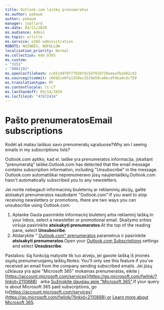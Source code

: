 ```yaml
---
title: Outlook.com laiškų prenumeratos
ms.author: pebaum
author: pebaum
manager: joallard
ms.date: 04/21/2020
ms.audience: Admin
ms.topic: article
ms.service: o365-administration
ROBOTS: NOINDEX, NOFOLLOW
localization_priority: Normal
ms.collection: Adm_O365
ms.custom:
- "3151"
- "9001191"
ms.openlocfilehash: cc65c04f0f77936fdc5d7919729aeeafba502c92
ms.sourcegitcommit: c6692ce0fa1358ec3529e59ca0ecdfdea4cdc759
ms.translationtype: MT
ms.contentlocale: lt-LT
ms.lasthandoff: 09/14/2020
ms.locfileid: "47672424"
---
```

# <a name="email-subscriptions"></a><span data-ttu-id="a3657-102">Pašto prenumeratos</span><span class="sxs-lookup"><span data-stu-id="a3657-102">Email subscriptions</span></span>

<span data-ttu-id="a3657-103">Kodėl aš matau laiškus savo prenumeratų sąrašuose?</span><span class="sxs-lookup"><span data-stu-id="a3657-103">Why am I seeing emails in my subscriptions lists?</span></span>

<span data-ttu-id="a3657-104">Outlook.com aptiko, kad el. laiške yra prenumeratos informacija, įskaitant "prenumeratą" laiške.</span><span class="sxs-lookup"><span data-stu-id="a3657-104">Outlook.com has detected that the email message contains subscription information, including "Unsubscribe" in the message.</span></span> <span data-ttu-id="a3657-105">Outlook.com automatiškai neprenumeravo jūsų naujienlaiškių.</span><span class="sxs-lookup"><span data-stu-id="a3657-105">Outlook.com hasn't automatically subscribed you to any newsletters.</span></span>

<span data-ttu-id="a3657-106">Jei norite nebegauti informacinių biuletenių ar reklaminių akcijų, galite atsisakyti prenumeratos naudodami "Outlook.com":</span><span class="sxs-lookup"><span data-stu-id="a3657-106">If you want to stop receiving newsletters or promotions, there are two ways you can unsubscribe using Outlook.com:</span></span>
1. <span data-ttu-id="a3657-107">Aplanke Gauta pasirinkite informacinį biuletenį arba reklaminį laišką.</span><span class="sxs-lookup"><span data-stu-id="a3657-107">In your Inbox, select a newsletter or promotional email.</span></span> <span data-ttu-id="a3657-108">Skaitymo srities viršuje pasirinkite **atsisakyti prenumeratos**.</span><span class="sxs-lookup"><span data-stu-id="a3657-108">At the top of the reading pane, select **Unsubscribe**.</span></span>
2. <span data-ttu-id="a3657-109">Atidarykite " [Outlook.com" prenumeratos](https://go.microsoft.com/fwlink/?linkid=2110887) parametrus ir pasirinkite **atsisakyti prenumeratos**.</span><span class="sxs-lookup"><span data-stu-id="a3657-109">Open your [Outlook.com Subscriptions](https://go.microsoft.com/fwlink/?linkid=2110887) settings and select **Unsubscribe**.</span></span>

<span data-ttu-id="a3657-110">Pastabos: šią funkciją matysite tik tuo atveju, jei gavote laišką iš įmonės siųstų prenumeruojamų laiškų.</span><span class="sxs-lookup"><span data-stu-id="a3657-110">Notes: You'll only see this feature if you've received an email from the company sending subscribed emails.</span></span>
<span data-ttu-id="a3657-111">Jei jūsų užklausa yra apie "Microsoft 365" mokamas prenumeratas, eikite į [https://account.microsoft.com/services](https://go.microsoft.com/fwlink/?linkid=2110888)   arba [Sužinokite daugiau apie "Microsoft 365"](https://products.office.com/compare-all-microsoft-office-products?tab=1&WT.mc_id=PROD_OL-Web_Support_O365NewValue_Upgrade).</span><span class="sxs-lookup"><span data-stu-id="a3657-111">If your query is about Microsoft 365 paid subscriptions, go to[https://account.microsoft.com/services](https://go.microsoft.com/fwlink/?linkid=2110888) or [Learn more about Microsoft 365](https://products.office.com/compare-all-microsoft-office-products?tab=1&WT.mc_id=PROD_OL-Web_Support_O365NewValue_Upgrade).</span></span>
  